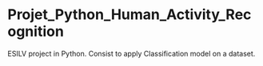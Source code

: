 # Projet_Python_Human_Activity_Recognition
ESILV project in Python. Consist to apply Classification model on a dataset.

